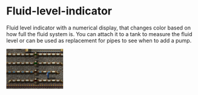 # Fluid-level-indicator

Fluid level indicator with a numerical display, that changes color based on how full the fluid system is. You can attach it to a tank to measure the fluid level or can be used as replacement for pipes to see when to add a pump. 

<img
  src="thumbnail.png"
  alt="image"
  title="image"
  style="display: inline-block; margin: 0 auto; max-width: 150px">
